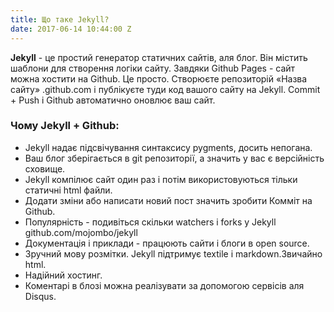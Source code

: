 ```yaml
---
title: Що таке Jekyll?
date: 2017-06-14 10:44:00 Z
---
```


**Jekyll** - це простий генератор статичних сайтів, аля блог. Він містить шаблони для створення логіки сайту. Завдяки Github Pages - сайт можна хостити на Github. Це просто. Створюєте репозиторій «Назва сайту» .github.com і публікуєте туди код вашого сайту на Jekyll. Commit + Push і Github автоматично оновлює ваш сайт.  
  
### **Чому Jekyll + Github:**  

+ Jekyll надає підсвічування синтаксису pygments, досить непогана.  
+ Ваш блог зберігається в git репозиторії, а значить у вас є версійність сховище.  
+ Jekyll компілює сайт один раз і потім використовуються тільки статичні html файли.  
+ Додати зміни або написати новий пост значить зробити Комміт на Github.  
+ Популярність - подивіться скільки watchers і forks у Jekyll github.com/mojombo/jekyll  
+ Документація і приклади - працюють сайти і блоги в open source.  
+ Зручний мову розмітки. Jekyll підтримує textile і markdown.Звичайно html.  
+ Надійний хостинг.  
+ Коментарі в блозі можна реалізувати за допомогою сервісів аля Disqus.  
